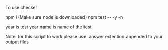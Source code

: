 To use checker

npm i (Make sure node.js downloaded)
npm test -- -y <year> -n <name>

year is test year
name is name of the test


Note: for this script to work please use 
.answer extention appended to your output files
